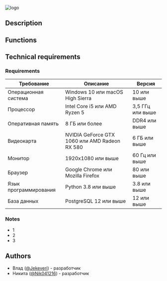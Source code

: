 
![logo](https://magvoda.ru/assets/img/logo/logo.png)
## Description


## Functions
## Technical requirements
### Requirements

| Требование | Описание | Версия |
| --- | --- | --- |
| Операционная система | Windows 10 или macOS High Sierra | 10 или выше |
| Процессор | Intel Core i5 или AMD Ryzen 5 | 3,5 ГГц или выше |
| Оперативная память | 8 ГБ или более | DDR4 или выше |
| Видеокарта | NVIDIA GeForce GTX 1060 или AMD Radeon RX 580 | 6 ГБ или выше |
| Монитор | 1920x1080 или выше | 60 Гц или выше |
| Браузер | Google Chrome или Mozilla Firefox | 80 или выше |
| Язык программирования | Python 3.8 или выше | 3.8 или выше |
| База данных | PostgreSQL 12 или выше | 12 или выше |

### Notes

- 1
- 2
- 3
## Authors

- Влад ([@Jekeveri](https://github.com/Jekeveri)) - разработчик
- Никита ([@Nik041216](https://github.com/Nik041216)) - разработчик



